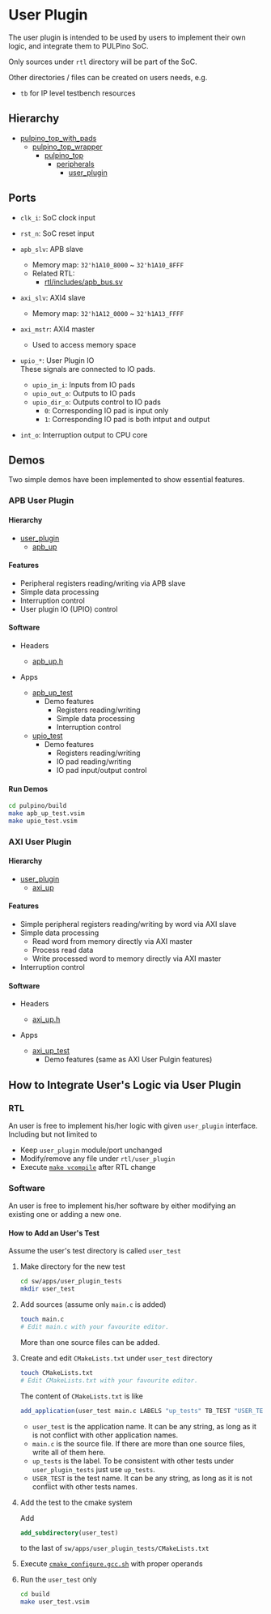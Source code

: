 # User Plugin

The user plugin is intended to be used by users to implement their own logic, and integrate them to PULPino SoC.

Only sources under `rtl` directory will be part of the SoC.

Other directories / files can be created on users needs, e.g.
- `tb` for IP level testbench resources


## Hierarchy

- [pulpino_top_with_pads](/rtl/chip_top/pulpino_top_with_pads.sv)
  - [pulpino_top_wrapper](/rtl/chip_top/pulpino_top_wrapper.sv)
    - [pulpino_top](/rtl/pulpino_top.sv)
      - [peripherals](/rtl/peripherals.sv)
        - [user_plugin](/rtl/user_plugin/rtl/user_plugin.sv)


## Ports

 - `clk_i`: SoC clock input

 - `rst_n`: SoC reset input

 - `apb_slv`: APB slave
   - Memory map: `32'h1A10_8000` ~ `32'h1A10_8FFF`
   - Related RTL:
     - [rtl/includes/apb_bus.sv](/rtl/includes/apb_bus.sv)

 - `axi_slv`: AXI4 slave
   - Memory map: `32'h1A12_0000` ~ `32'h1A13_FFFF`

 - `axi_mstr`: AXI4 master
   - Used to access memory space

 - `upio_*`: User Plugin IO<br>
             These signals are connected to IO pads.
   - `upio_in_i`: Inputs from IO pads
   - `upio_out_o`: Outputs to IO pads
   - `upio_dir_o`: Outputs control to IO pads
     - `0`: Corresponding IO pad is input only
     - `1`: Corresponding IO pad is both intput and output

 - `int_o`: Interruption output to CPU core


## Demos

Two simple demos have been implemented to show essential features.

### APB User Plugin

#### Hierarchy

- [user_plugin](/rtl/user_plugin/rtl/user_plugin.sv)
  - [apb_up](/rtl/user_plugin/rtl/apb_up.sv)


#### Features

- Peripheral registers reading/writing via APB slave
- Simple data processing
- Interruption control
- User plugin IO (UPIO) control


#### Software

- Headers
  - [apb_up.h](/sw/libs/sys_lib/inc/user_plugin/apb.h)

- Apps
  - [apb_up_test](/sw/apps/user_plugin_tests/apb_up_test)
    - Demo features
      - Registers reading/writing
      - Simple data processing
      - Interruption control
  - [upio_test](/sw/apps/user_plugin_tests/upio_test)
    - Demo features
      - Registers reading/writing
      - IO pad reading/writing
      - IO pad input/output control


#### Run Demos

```sh
cd pulpino/build
make apb_up_test.vsim
make upio_test.vsim
```


### AXI User Plugin

#### Hierarchy

- [user_plugin](/rtl/user_plugin/rtl/user_plugin.sv)
  - [axi_up](/rtl/user_plugin/rtl/axi_up.sv)


#### Features

- Simple peripheral registers reading/writing by word via AXI slave
- Simple data processing
  - Read word from memory directly via AXI master
  - Process read data
  - Write processed word to memory directly via AXI master
- Interruption control


#### Software

- Headers
  - [axi_up.h](/sw/libs/sys_lib/inc/user_plugin/axi.h)

- Apps
  - [axi_up_test](/sw/apps/user_plugin_tests/axi_up_test)
    - Demo features (same as AXI User Pulgin features)


## How to Integrate User's Logic via User Plugin

### RTL

An user is free to implement his/her logic with given `user_plugin` interface. Including but not limited to
- Keep `user_plugin` module/port unchanged
- Modify/remove any file under `rtl/user_plugin`
- Execute [`make vcompile`](/SIM.md) after RTL change 

### Software

An user is free to implement his/her software by either modifying an existing one or adding a new one.

#### How to Add an User's Test

Assume the user's test directory is called `user_test`

1. Make directory for the new test
   ```sh
   cd sw/apps/user_plugin_tests
   mkdir user_test
   ```

1. Add sources (assume only `main.c` is added)
   ```sh
   touch main.c
   # Edit main.c with your favourite editor.
   ```
   More than one source files can be added.

1. Create and edit `CMakeLists.txt` under `user_test` directory
   ```sh
   touch CMakeLists.txt
   # Edit CMakeLists.txt with your favourite editor.
   ```

   The content of `CMakeLists.txt` is like
   ```cmake
   add_application(user_test main.c LABELS "up_tests" TB_TEST "USER_TEST")
   ```

   - `user_test` is the application name. It can be any string, as long as it is not conflict with other application names.
   - `main.c` is the source file. If there are more than one source files, write all of them here.
   - `up_tests` is the label. To be consistent with other tests under `user_plugin_tests` just use `up_tests`.
   - `USER_TEST` is the test name. It can be any string, as long as it is not conflict with other tests names.

1. Add the test to the cmake system

   Add
   ```cmake
   add_subdirectory(user_test)
   ```
   to the last of `sw/apps/user_plugin_tests/CMakeLists.txt`

1. Execute [`cmake_configure.gcc.sh`](/SIM.md) with proper operands

1. Run the `user_test` only
   ```sh
   cd build
   make user_test.vsim
   ```
